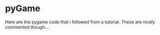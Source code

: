 # pyGame
Here are the pygame code that i followed from a tutorial.
These are nicely commented though...

